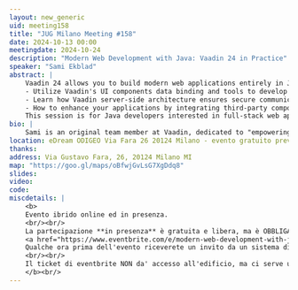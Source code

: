 ```yaml
---
layout: new_generic
uid: meeting158
title: "JUG Milano Meeting #158"
date: 2024-10-13 00:00
meetingdate: 2024-10-24
description: "Modern Web Development with Java: Vaadin 24 in Practice"
speaker: "Sami Ekblad"
abstract: |
    Vaadin 24 allows you to build modern web applications entirely in Java, simplifying development by eliminating the need to learn additional languages or frameworks. In this session, we'll explore the latest features of Vaadin 24, including enhanced UI components, improved tools, and seamless integration with the Java ecosystem. We'll look into:<br/>
    - Utilize Vaadin's UI components data binding and tools to develop web applications.<br/>
    - Learn how Vaadin server-side architecture ensures secure communication and state synchronization<br/>
    - How to enhance your applications by integrating third-party components and APIs.<br/>
    This session is for Java developers interested in full-stack web application development. Join us to learn how to create stunning web user interfaces using your existing Java skills
bio: |
    Sami is an original team member at Vaadin, dedicated to "empowering developers to build cool things." He is an experienced web application developer who has crafted web applications and reusable components for Vaadin and other frameworks. An open-source enthusiast and conference speaker, Sami is currently working on a software-hardware project for his sailing boat. Talk to him about innovative web technologies, hardware hacking, or sailing adventures.
location: eDream ODIGEO Via Fara 26 20124 Milano - evento gratuito previa registrazione OBBLIGATORIA (vedi dettagli)
thanks: 
address: Via Gustavo Fara, 26, 20124 Milano MI
map: "https://goo.gl/maps/oBfwjGvLsG7XgDdq8"
slides: 
video: 
code:
miscdetails: |
    <b>
    Evento ibrido online ed in presenza.
    <br/><br/>
    La partecipazione **in presenza** è gratuita e libera, ma è OBBLIGATORIA la registrazione su:
    <a href="https://www.eventbrite.com/e/modern-web-development-with-java-vaadin-24-in-practice-tickets-1046368966747?aff=oddtdtcreator">form di registrazione per partecipare a JUG Milano in presenza</a>
    Qualche ora prima dell'evento riceverete un invito da un sistema di ticketing diverso da eventbrite per confermare l'accesso all'edificio.
    <br/><br/>
    Il ticket di eventbrite NON da' accesso all'edificio, ma ci serve unicamente per tenere traccia ordinata delle email e cap-pare chi interessato a partecipare in presenza.
    </b><br/>
---
```

